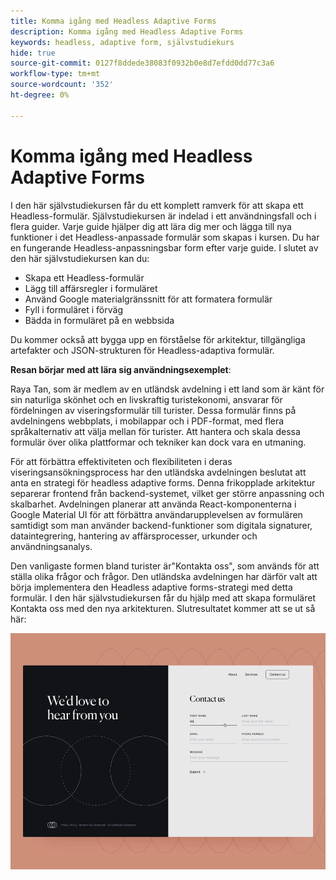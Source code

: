 ```yaml
---
title: Komma igång med Headless Adaptive Forms
description: Komma igång med Headless Adaptive Forms
keywords: headless, adaptive form, självstudiekurs
hide: true
source-git-commit: 0127f8ddede38083f0932b0e8d7efdd0dd77c3a6
workflow-type: tm+mt
source-wordcount: '352'
ht-degree: 0%

---
```



# Komma igång med Headless Adaptive Forms

I den här självstudiekursen får du ett komplett ramverk för att skapa ett Headless-formulär. Självstudiekursen är indelad i ett användningsfall och i flera guider. Varje guide hjälper dig att lära dig mer och lägga till nya funktioner i det Headless-anpassade formulär som skapas i kursen. Du har en fungerande Headless-anpassningsbar form efter varje guide. I slutet av den här självstudiekursen kan du:

* Skapa ett Headless-formulär
* Lägg till affärsregler i formuläret
* Använd Google materialgränssnitt för att formatera formulär
* Fyll i formuläret i förväg 
* Bädda in formuläret på en webbsida

Du kommer också att bygga upp en förståelse för arkitektur, tillgängliga artefakter och JSON-strukturen för Headless-adaptiva formulär.

**Resan börjar med att lära sig användningsexemplet**:

Raya Tan, som är medlem av en utländsk avdelning i ett land som är känt för sin naturliga skönhet och en livskraftig turistekonomi, ansvarar för fördelningen av viseringsformulär till turister. Dessa formulär finns på avdelningens webbplats, i mobilappar och i PDF-format, med flera språkalternativ att välja mellan för turister. Att hantera och skala dessa formulär över olika plattformar och tekniker kan dock vara en utmaning.

För att förbättra effektiviteten och flexibiliteten i deras viseringsansökningsprocess har den utländska avdelningen beslutat att anta en strategi för headless adaptive forms. Denna frikopplade arkitektur separerar frontend från backend-systemet, vilket ger större anpassning och skalbarhet. Avdelningen planerar att använda React-komponenterna i Google Material UI för att förbättra användarupplevelsen av formulären samtidigt som man använder backend-funktioner som digitala signaturer, dataintegrering, hantering av affärsprocesser, urkunder och användningsanalys.

Den vanligaste formen bland turister är&quot;Kontakta oss&quot;, som används för att ställa olika frågor och frågor. Den utländska avdelningen har därför valt att börja implementera den Headless adaptive forms-strategi med detta formulär. I den här självstudiekursen får du hjälp med att skapa formuläret Kontakta oss med den nya arkitekturen. Slutresultatet kommer att se ut så här:

![Kontakta USA Headless adaptive form](assets/contact-us-headless-adaptive-forms.png)